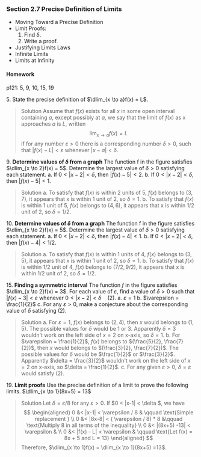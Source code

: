 ### Section 2.7 Precise Definition of Limits

+ Moving Toward a Precise Definition
+ Limit Proofs:
  1. Find $\delta$.
  2. Write a proof.
+ Justifying Limits Laws
+ Infinite Limits
+ Limits at Infinity

#### Homework
p121: 5, 9, 10, 15, 19

5\. State the precise definition of $\dlim_{x \to a}f(x) = L$.
>Solution
Assume that $f(x)$ exists for all $x$ in some open interval containing $a$, except possibly at $a$, we say that the limit of $f(x)$  as x approaches $a$ is $L$, written
$$
\lim_{x \to a}f(x) = L
$$
if for any number $\varepsilon > 0$ there is a corresponding number $\delta > 0$, such that $|f(x) - L| < \varepsilon$ whenever $|x-a| < \delta$.

9\. **Determine values of $\delta$ from a graph** The function f in the figure satisfies $\dlim_{x \to 2}f(x) = 5$. Determine the largest value of $\delta > 0$ satisfying each statement.
a. If $0 < |x-2| < \delta$, then $|f(x) - 5| < 2$.
b. If $0 < |x-2| < \delta$, then $|f(x) - 5| < 1$.
>Solution
a. To satisfy that $f(x)$ is within 2 units of 5, $f(x)$ belongs to $(3, 7)$, it appears that x is within $1$ unit of $2$, so $\delta = 1$.
b. To satisfy that $f(x)$ is within 1 unit of 5, $f(x)$ belongs to $(4, 6)$, it appears that x is within $1/2$ unit of 2, so $\delta = 1/2$.

10\. **Determine values of $\delta$ from a graph** The function f in the figure satisfies $\dlim_{x \to 2}f(x) = 5$. Determine the largest value of $\delta > 0$ satisfying each statement.
a. If $0 < |x-2| < \delta$, then $|f(x) - 4| < 1$.
b. If $0 < |x-2| < \delta$, then $|f(x) - 4| < 1/2$.
>Solution
a. To satisfy that $f(x)$ is within 1 units of 4, $f(x)$ belongs to $(3, 5)$, it appears that x is within $1$ unit of $2$, so $\delta = 1$.
b. To satisfy that $f(x)$ is within 1/2 unit of 4, $f(x)$ belongs to $(7/2, 9/2)$, it appears that x is within $1/2$ unit of 2, so $\delta = 1/2$.

15\. **Finding a symmetric interval** The function $f$ in the figure satisfies  $\dlim_{x \to 2}f(x) = 3$. For each value of $\varepsilon$, find a value of $\delta > 0$ such that $|f(x) - 3| < \varepsilon  \text{ whenever } 0< |x-2| < \delta \quad \text{(2)}$.
a. $\varepsilon = 1$
b. $\varepsilon = \frac{1}{2}$
c. For any $\varepsilon  > 0$, make a conjecture about the corresponding value of $\delta$ satisfying $(2)$.
>Solution
a. For $\varepsilon = 1$, $f(x)$ belongs to $(2, 4)$, then $x$ would belongs to $(1, 5)$. The possible values for $\delta$ would be $1$ or $3$. Apparently $\delta = 3$ wouldn't work on the left side of $x=2$ on x-axis, so $\delta = 1$.
b. For $\varepsilon =  \frac{1}{2}$, $f(x)$ belongs to $(\frac{5}{2}, \frac{7}{2})$, then $x$ would belongs to $(\frac{3}{2}, \frac{7}{2})$. The possible values for $\delta$ would be $\frac{1}{2}$ or $\frac{3}{2}$. Apparently $\delta = \frac{3}{2}$ wouldn't work on the left side of $x=2$ on x-axis, so $\delta = \frac{1}{2}$.
c. For any given $\varepsilon > 0$, $\delta = \varepsilon$ would satisfy $(2)$.

19\. **Limit proofs** Use the precise definition of a limit to prove the following limits.
$\dlim_{x \to 1}(8x+5) = 13$
>Solution
Let  $\delta = \varepsilon / 8$ for any $\varepsilon > 0$. If $0 < |x-1| < \delta $, we have
$$
\begin{aligned}
0 &< |x-1| <  \varepsilon / 8 & \qquad \text{Simple replacement } \\
0 &< |8x-8| < ( \varepsilon / 8) * 8  &\qquad \text{Multiply 8 in all terms of the inequality} \\
0 &< |(8x+5) -13| <  \varepsilon & \\
0 &< |f(x) - L| <  \varepsilon & \qquad \text{Let f(x) = 8x + 5 and L = 13}
\end{aligned}
$$
Therefore, $\dlim_{x \to 1}f(x) = \dlim_{x \to 1}(8x+5) =13$.
